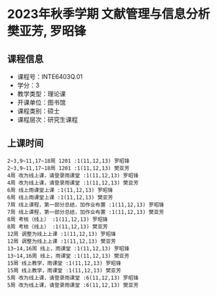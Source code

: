 # 2023年秋季学期 文献管理与信息分析 樊亚芳, 罗昭锋






## 课程信息

- 课程号：INTE6403Q.01
- 学分：3
- 教学类型：理论课
- 开课单位：图书馆
- 课程类别：硕士
- 课程层次：研究生课程

## 上课时间

```
2~3,9~11,17~18周 1201 :1(11,12,13) 罗昭锋
2~3,9~11,17~18周 1201 :1(11,12,13) 樊亚芳
4周 改为线上课，请登录雨课堂 :1(11,12,13) 罗昭锋
4周 改为线上课，请登录雨课堂 :1(11,12,13) 樊亚芳
6周 线上雨课堂上课 :1(11,12,13) 罗昭锋
6周 线上雨课堂上课 :1(11,12,13) 樊亚芳
7周 线上课程，第一部分总结，加作业布置 :1(11,12,13) 罗昭锋
7周 线上课程，第一部分总结，加作业布置 :1(11,12,13) 樊亚芳
8周 考核（线上） :1(11,12,13) 罗昭锋
8周 考核（线上） :1(11,12,13) 樊亚芳
12周 调整为线上上课 :1(11,12,13) 罗昭锋
12周 调整为线上上课 :1(11,12,13) 樊亚芳
13~14,16周 线上，雨课堂 :1(11,12,13) 罗昭锋
13~14,16周 线上，雨课堂 :1(11,12,13) 樊亚芳
15周 线上教学，雨课堂 :1(11,12,13) 罗昭锋
15周 线上教学，雨课堂 :1(11,12,13) 樊亚芳
5周 改为线上课，请登录雨课堂 :6(11,12,13) 罗昭锋
5周 改为线上课，请登录雨课堂 :6(11,12,13) 樊亚芳
```

